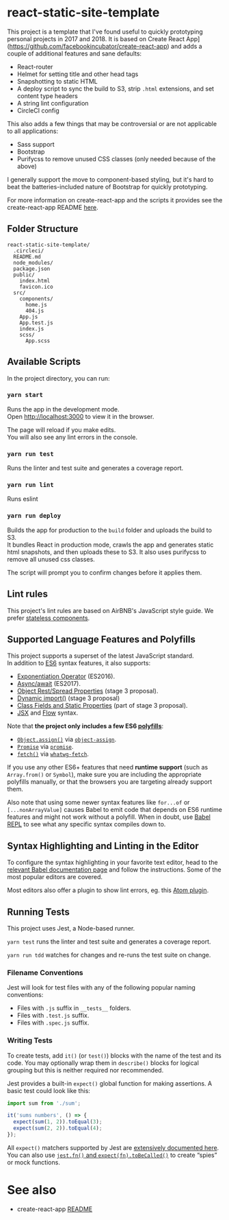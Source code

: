 # react-static-site-template

This project is a template that I've found useful to quickly prototyping personal projects in 2017
and 2018. It is based on Create React App](https://github.com/facebookincubator/create-react-app)
and adds a couple of additional features and sane defaults:

 - React-router
 - Helmet for setting title and other head tags
 - Snapshotting to static HTML
 - A deploy script to sync the build to S3, strip `.html` extensions, and set content type headers
 - A string lint configuration
 - CircleCI config

This also adds a few things that may be controversial or are not applicable to all applications:

 - Sass support
 - Bootstrap
 - Purifycss to remove unused CSS classes (only needed because of the above)

I generally support the move to component-based styling, but it's hard to beat the
batteries-included nature of Bootstrap for quickly prototyping.

For more information on create-react-app and the scripts it provides see the create-react-app README [here](https://github.com/facebookincubator/create-react-app/blob/master/packages/react-scripts/template/README.md).

## Folder Structure

```
react-static-site-template/
  .circleci/
  README.md
  node_modules/
  package.json
  public/
    index.html
    favicon.ico
  src/
    components/
      home.js
      404.js
    App.js
    App.test.js
    index.js
    scss/
      App.scss
```

## Available Scripts

In the project directory, you can run:

### `yarn start`

Runs the app in the development mode.<br>
Open [http://localhost:3000](http://localhost:3000) to view it in the browser.

The page will reload if you make edits.<br>
You will also see any lint errors in the console.

### `yarn run test`
Runs the linter and test suite and generates a coverage report.

### `yarn run lint`
Runs eslint

### `yarn run deploy`

Builds the app for production to the `build` folder and uploads the build to S3.<br>
It bundles React in production mode, crawls the app and generates static
html snapshots, and then uploads these to S3. It also uses purifycss to remove all unused css
classes.

The script will prompt you to confirm changes before it applies them.

## Lint rules
This project's lint rules are based on AirBNB's JavaScript style guide. We
prefer [stateless components](https://hackernoon.com/react-stateless-functional-components-nine-wins-you-might-have-overlooked-997b0d933dbc).

## Supported Language Features and Polyfills

This project supports a superset of the latest JavaScript standard.<br>
In addition to [ES6](https://github.com/lukehoban/es6features) syntax features, it also supports:

* [Exponentiation Operator](https://github.com/rwaldron/exponentiation-operator) (ES2016).
* [Async/await](https://github.com/tc39/ecmascript-asyncawait) (ES2017).
* [Object Rest/Spread Properties](https://github.com/sebmarkbage/ecmascript-rest-spread) (stage 3 proposal).
* [Dynamic import()](https://github.com/tc39/proposal-dynamic-import) (stage 3 proposal)
* [Class Fields and Static Properties](https://github.com/tc39/proposal-class-public-fields) (part of stage 3 proposal).
* [JSX](https://facebook.github.io/react/docs/introducing-jsx.html) and [Flow](https://flowtype.org/) syntax.

Note that **the project only includes a few ES6 [polyfills](https://en.wikipedia.org/wiki/Polyfill)**:

* [`Object.assign()`](https://developer.mozilla.org/en/docs/Web/JavaScript/Reference/Global_Objects/Object/assign) via [`object-assign`](https://github.com/sindresorhus/object-assign).
* [`Promise`](https://developer.mozilla.org/en-US/docs/Web/JavaScript/Reference/Global_Objects/Promise) via [`promise`](https://github.com/then/promise).
* [`fetch()`](https://developer.mozilla.org/en/docs/Web/API/Fetch_API) via [`whatwg-fetch`](https://github.com/github/fetch).

If you use any other ES6+ features that need **runtime support** (such as `Array.from()` or `Symbol`), make sure you are including the appropriate polyfills manually, or that the browsers you are targeting already support them.

Also note that using some newer syntax features like `for...of` or `[...nonArrayValue]` causes Babel to emit code that depends on ES6 runtime features and might not work without a polyfill. When in doubt, use [Babel REPL](https://babeljs.io/repl/) to see what any specific syntax compiles down to.

## Syntax Highlighting and Linting in the Editor

To configure the syntax highlighting in your favorite text editor, head to the [relevant Babel documentation page](https://babeljs.io/docs/editors) and follow the instructions. Some of the most popular editors are covered.

Most editors also offer a plugin to show lint errors, eg. this [Atom plugin](https://github.com/AtomLinter/linter-eslint).

## Running Tests

This project uses Jest, a Node-based runner.

`yarn test` runs the linter and test suite and generates a coverage report.

`yarn run tdd` watches for changes and re-runs the test suite on change.

### Filename Conventions

Jest will look for test files with any of the following popular naming conventions:

* Files with `.js` suffix in `__tests__` folders.
* Files with `.test.js` suffix.
* Files with `.spec.js` suffix.

### Writing Tests

To create tests, add `it()` (or `test()`) blocks with the name of the test and its code. You may optionally wrap them in `describe()` blocks for logical grouping but this is neither required nor recommended.

Jest provides a built-in `expect()` global function for making assertions. A basic test could look like this:

```js
import sum from './sum';

it('sums numbers', () => {
  expect(sum(1, 2)).toEqual(3);
  expect(sum(2, 2)).toEqual(4);
});
```

All `expect()` matchers supported by Jest are [extensively documented here](https://facebook.github.io/jest/docs/en/expect.html#content).<br>
You can also use [`jest.fn()` and `expect(fn).toBeCalled()`](https://facebook.github.io/jest/docs/en/expect.html#tohavebeencalled) to create “spies” or mock functions.


# See also
- create-react-app [README](https://github.com/facebookincubator/create-react-app/blob/master/packages/react-scripts/template/README.md)
